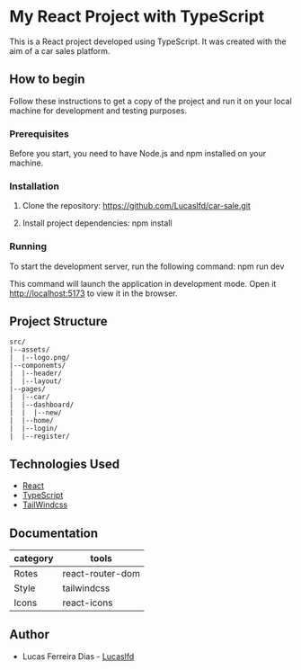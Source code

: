 # My React Project with TypeScript

This is a React project developed using TypeScript. It was created with the aim of a car sales platform.

## How to begin

Follow these instructions to get a copy of the project and run it on your local machine for development and testing purposes.

### Prerequisites

Before you start, you need to have Node.js and npm installed on your machine.

### Installation

1. Clone the repository: https://github.com/Lucaslfd/car-sale.git

2. Install project dependencies: npm install

### Running

To start the development server, run the following command: npm run dev

This command will launch the application in development mode. Open it [http://localhost:5173](http://localhost:5173) to view it in the browser.

## Project Structure

```shell
src/
|--assets/
|  |--logo.png/
|--componemts/
|  |--header/
|  |--layout/
|--pages/
|  |--car/
|  |--dashboard/
|  |  |--new/
|  |--home/
|  |--login/
|  |--register/
```

## Technologies Used

- [React](https://reactjs.org/)
- [TypeScript](https://www.typescriptlang.org/)
- [TailWindcss](https://tailwindcss.com/docs/guides/vite)

## Documentation

| category | tools            |
| -------- | ---------------- |
| Rotes    | react-router-dom |
| Style    | tailwindcss      |
| Icons    | react-icons      |

## Author

- Lucas Ferreira Dias - [Lucaslfd](https://github.com/Lucaslfd)
